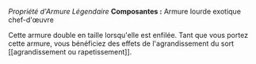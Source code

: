 _Propriété d'Armure Légendaire_
__Composantes :__ Armure lourde exotique chef-d'œuvre

Cette armure double en taille lorsqu'elle est enfilée. Tant que vous portez cette armure, vous bénéficiez des effets de l'agrandissement du sort [[agrandissement ou rapetissement]].